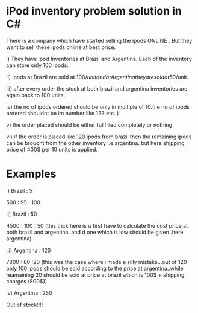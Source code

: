 # iPod inventory problem solution in C#

There is a company which have started selling the ipods ONLINE . But they want to sell these ipods online at best price.

i) They have ipod Inventories at Brazil and Argentina. Each of the inventory can store only 100 ipods.

ii) ipods at Brazil are sold at 100$/unit and at Argentina they are sold at 50$/unit.

iii) after every order the stock at both brazil and argentina inventories are again back to 100 units.

iv) the no of ipods ordered should be only in multiple of 10.(i.e no of ipods ordered shouldnt be im number like 123 etc. )

v) the order placed should be either fullfilled completely or nothing

vi) if the order is placed like 120 ipods from brazil then the remaining ipods can be brought from the other inventory i.e.argentina. but here shipping price of 400$ per 10 units is applied. 

# Examples

i) Brazil : 5

500 : 95 : 100

ii) Brazil : 50

4500 : 100 : 50
(this trick here is u first have to calculate the cost price at both brazil and argentina..and d one which is low should be given..here argentina)

iii) Argentina : 120

7800 : 80 :20
(this was the case where i made a silly mistake...out of 120 only 100 ipods should be sold according to the price at argentina..while reamaining 20 should be sold at price at brazil which is 100$ + shipping charges (800$))

iv) Argentina : 250

Out of stock!!!!
